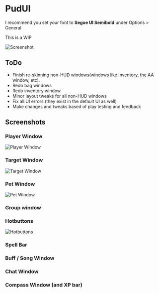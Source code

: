 # PudUI

I recommend you set your font to **Segoe UI Semibold** under Options > General

This is a WIP

![Screenshot](https://github.com/user-attachments/assets/8b3c30ef-125c-4bef-bea6-42e418677b63)

## ToDo
- Finish re-skinning non-HUD windows(windows like Inventory, the AA window, etc).
- Redo bag windows
- Redo inventory window
- Minor layout tweaks for all non-HUD windows
- Fix all UI errors (they exist in the default UI as well)
- Make changes and tweaks based of play testing and feedback

## Screenshots

### Player Window
![Player Window](https://github.com/user-attachments/assets/d9a22576-7e55-4bba-bb2d-bf736ddde0a7)

### Target Window
![Target Window](https://github.com/user-attachments/assets/7b670102-7afe-4fc3-9ea4-1e4a7f32564f)

### Pet Window
![Pet Window](https://github.com/user-attachments/assets/01d955b8-cde5-4268-a41c-be952a4877d0)

### Group window

### Hotbuttons
![Hotbuttons](https://github.com/user-attachments/assets/4f0f97d9-bb75-4acc-80f7-c853a73a258d)

### Spell Bar

### Buff / Song Window

### Chat Window

### Compass Window (and XP bar)


